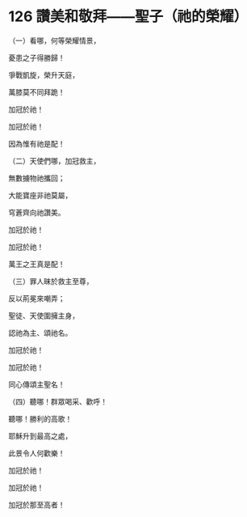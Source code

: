 # 126 讚美和敬拜——聖子（祂的榮耀）

（一）看哪，何等榮耀情景，

憂患之子得勝歸！

爭戰凱旋，榮升天庭，

萬膝莫不同拜跪！

加冠於祂！

加冠於祂！

因為惟有祂是配！

（二）天使們哪，加冠救主，

無數擄物祂攜回；

大能寶座非祂莫屬，

穹蒼齊向祂讚美。

加冠於祂！

加冠於祂！

萬王之王真是配！

（三）罪人昧於救主至尊，

反以荊冕來嘲弄；

聖徒、天使圍擁主身，

認祂為主、頌祂名。

加冠於祂！

加冠於祂！

同心傳頌主聖名！

（四）聽哪！群眾喝采、歡呼！

聽哪！勝利的高歌！

耶穌升到最高之處，

此景令人何歡樂！

加冠於祂！

加冠於祂！

加冠於那至高者！

